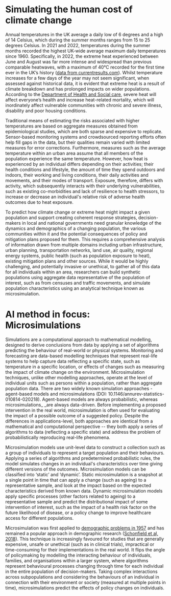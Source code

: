 # Simulating the human cost of climate change

Annual temperatures in the UK average a daily low of 6 degrees and a high of 14 Celsius, which during the summer months ranges from 15 to 25 degrees Celsius. In 2021 and 2022, temperatures during the summer months recorded the highest UK-wide average maximum daily temperatures since 1960. Specifically, in 2022, the extreme heat experienced between June and August was far more intense and widespread than previous comparable heatwaves, with a maximum of 40°C recorded for the first time ever in the UK’s history ([data from currentresults.com](https://www.currentresults.com/Weather/United-Kingdom/average-annual-temperatures.php)). Whilst temperature increases for a few days of the year may not seem significant, when assessed against historical data, it is evident that extreme heat is a result of climate breakdown and has prolonged impacts on wider populations. According to the [Department of Health and Social care](https://www.gov.uk/government/publications/heatwave-plan-for-england/supporting-vulnerable-people-before-and-during-a-heatwave-for-health-and-social-care-professionals), severe heat will affect everyone’s health and increase heat-related mortality, which will inordinately affect vulnerable communities with chronic and severe illness, disability and poor housing conditions.

Traditional means of estimating the risks associated with higher temperatures are based on aggregate measures obtained from epidemiological studies, which are both sparse and expensive to replicate. Sensor-based monitoring systems and crowdsourced reporting efforts often help fill gaps in the data, but their qualities remain varied with limited measures for error corrections. Furthermore, measures such as the average temperature within an urban area assume that all members of the population experience the same temperature. However, how heat is experienced by an individual differs depending on their activities; their health conditions and lifestyle, the amount of time they spend outdoors and indoors, their working and living conditions, their daily activities and movements, and their modes of transport. Exposure, therefore, differs with activity, which subsequently interacts with their underlying vulnerabilities, such as existing co-morbidities and lack of resilience to health stressors, to increase or decrease an individual's relative risk of adverse health outcomes due to heat exposure. 

To predict how climate change or extreme heat might impact a given population and support creating coherent response strategies, decision-makers in local and national governments need granular knowledge of the dynamics and demographics of a changing population, the various communities within it and the potential consequences of policy and mitigation plans proposed for them. This requires a comprehensive analysis of information drawn from multiple domains including urban infrastructure, urban planning, transportation networks, land use, air quality, regional energy systems, public health (such as population exposure to heat), existing mitigation plans and other sources. While it would be highly challenging, and potentially invasive or unethical, to gather all of this data for all individuals within an area, researchers can build synthetic populations using aggregate data representative of the population of interest, such as from censuses and traffic movements, and simulate population characteristics using an analytical technique known as microsimulation.

# AI method in focus: Microsimulations

Simulations are a computational approach to mathematical modelling, designed to derive conclusions from data by applying a set of algorithms predicting the behaviour of real-world or physical systems. Monitoring and forecasting are data-based modelling techniques that represent real-life systems to help capture data reflecting a specific state, such as temperature in a specific location, or effects of changes such as measuring the impact of climate change on the environment. Microsimulation techniques, unlike other modelling approaches, operate at the level of individual units such as persons within a population, rather than aggregate population data. There are two widely known simulation approaches - agent-based models and microsimulations (DOI: 10.1146/annurev-statistics-010814-020218). Agent-based models are always probabilistic, whereas microsimulations_ _are always data-driven. Before implementing a proposed intervention in the real world, microsimulation is often used for evaluating the impact of a possible outcome of a suggested policy. Despite the differences in applications-level, both approaches are identical from a mathematical and computational perspective -- they both apply a series of algorithms to data (reflecting a specific state) and address the problem of probabilistically reproducing real-life phenomena.

Microsimulation models use unit-level data to construct a collection such as a group of individuals to represent a target population and their behaviours. Applying a series of algorithms and predetermined probabilistic rules, the model simulates changes in an individual's characteristics over time giving different versions of the outcomes. Microsimulation models can be classified into ‘static’ and ‘dynamic’. Static microsimulation is a snapshot at a single point in time that can apply a change (such as ageing) to a representative sample, and look at the impact based on the expected characteristics derived from known data. Dynamic microsimulation models apply specific processes (other factors related to ageing) to a representative sample and predict the distributional impact of some intervention of interest, such as the impact of a health risk factor on the future likelihood of disease, or a policy change to improve healthcare access for different populations. 

Microsimulation was first applied to [demographic problems in 1957](https://www.jstor.org/stable/1928528?origin=crossref) and has remained a popular approach in demographic research ([Schonfield et al, 2018](https://microsimulation.pub/articles/00175)). This technique is increasingly favoured for studies that are generally expensive, unsafe or unethical (such as in clinical trials), impractical or time-consuming for their implementations in the real world. It flips the angle of policymaking by modelling the interacting behaviour of individuals, families, and organisations within a larger system, where algorithms represent behavioural processes changing through time for each individual in the entire population of decision-makers. Taking complex interactions across subpopulations and considering the behaviours of an individual in connection with their environment or society (measured at multiple points in time), microsimulations predict the effects of policy changes on individuals.


